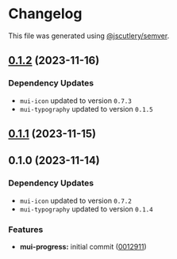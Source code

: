 # Changelog

This file was generated using [@jscutlery/semver](https://github.com/jscutlery/semver).

## [0.1.2](https://github.com/Availity/element/compare/@availity/mui-progress@0.1.1...@availity/mui-progress@0.1.2) (2023-11-16)

### Dependency Updates

- `mui-icon` updated to version `0.7.3`
- `mui-typography` updated to version `0.1.5`

## [0.1.1](https://github.com/Availity/element/compare/@availity/mui-progress@0.1.0...@availity/mui-progress@0.1.1) (2023-11-15)

## 0.1.0 (2023-11-14)

### Dependency Updates

- `mui-icon` updated to version `0.7.2`
- `mui-typography` updated to version `0.1.4`

### Features

- **mui-progress:** initial commit ([0012911](https://github.com/Availity/element/commit/00129117d2107d4bdf97a3767119d30ae2edb418))

